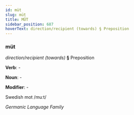 ```yaml
---
id: müt
slug: müt
title: MÜT
sidebar_position: 687
hoverText: direction/recipient (towards) § Preposition
---
```


### müt

*direction/recipient (towards)* **§** Preposition

**Verb**: -

**Noun**: -

**Modifier**: -

Swedish mot /muːt/

*Germanic Language Family*